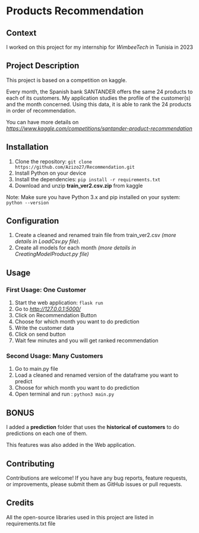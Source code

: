# Products Recommendation

## Context

I worked on this project for my internship for _WimbeeTech_ in Tunisia in 2023

## Project Description

This project is based on a competition on kaggle. 

Every month, the Spanish bank SANTANDER offers the same 24 products to each of its customers.  My application studies the profile of the customer(s) and the month concerned. Using this data, it is able to rank the 24 products in order of recommendation.

You can have more details on  _https://www.kaggle.com/competitions/santander-product-recommendation_




## Installation

1. Clone the repository: `git clone https://github.com/Azizo27/Recommendation.git`
2. Install Python on your device
3. Install the dependencies: `pip install -r requirements.txt`
4. Download and unzip **train_ver2.csv.zip** from kaggle 


Note: Make sure you have Python 3.x and pip installed on your system: `python --version`


## Configuration

1. Create a cleaned and renamed train file from train_ver2.csv _(more details in LoadCsv.py file)_.
2. Create all models for each month _(more details in CreatingModelProduct.py file)_


## Usage

### First Usage: One Customer

1. Start the web application: `flask run`
2. Go to _http://127.0.0.1:5000/_
3. Click on Recommendation Button
3. Choose for which month you want to do prediction
4. Write the customer data
5. Click on send button
6. Wait few minutes and you will get ranked recommendation

### Second Usage: Many Customers

1. Go to main.py file
2. Load a cleaned and renamed version of the dataframe you want to predict
3. Choose for which month you want to do prediction
4. Open terminal and run : `python3 main.py`

## BONUS

I added a **prediction** folder that uses the **historical of customers** to do predictions on each one of them.

This features was also added in the Web application.

## Contributing

Contributions are welcome! If you have any bug reports, feature requests, or improvements, please submit them as GitHub issues or pull requests. 


## Credits

All the open-source libraries used in this project are listed in requirements.txt file

